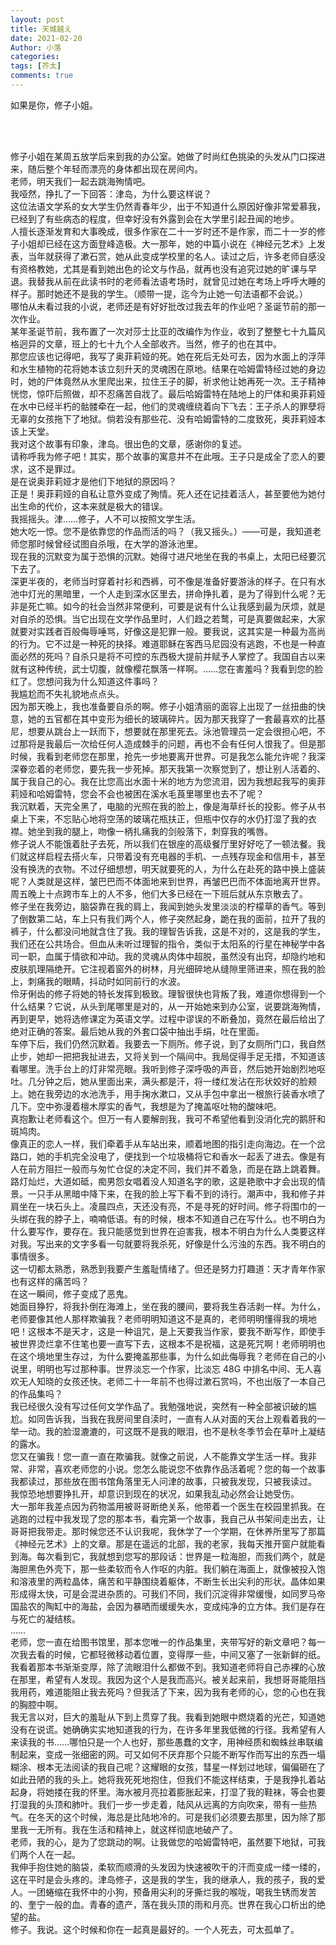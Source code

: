 ```yaml
---
layout: post
title: 天城越え
date: 2021-02-20
Author: 小落
categories: 
tags: [芥太]
comments: true
---
```


如果是你，修子小姐。
<!-- more -->
<br><br>

修子小姐在某周五放学后来到我的办公室。她做了时尚红色挑染的头发从门口探进来，随后整个年轻而漂亮的身体都出现在房间内。<br>
老师，明天我们一起去跳海殉情吧。<br>
我哑然，挣扎了一下回答：津岛，为什么要这样说？<br>
这位法语文学系的女大学生仍然青春年少，出于不知道什么原因好像非常爱慕我，已经到了有些病态的程度，但幸好没有外露到会在大学里引起丑闻的地步。<br>
人擅长逐渐发育和大事晚成，很多作家在二十一岁时还不是作家，而二十一岁的修子小姐却已经在这方面登峰造极。大一那年，她的中篇小说在《神经元艺术》上发表，当年就获得了漱石赏，她从此变成学校里的名人。读过之后，许多老师自感没有资格教她，尤其是看到她出色的论文与作品，就再也没有追究过她的旷课与早退。我替我从前在此读书时的老师看法语考场时，就曾见过她在考场上呼呼大睡的样子。那时她还不是我的学生。（顺带一提，迄今为止她一句法语都不会说。）<br>
哪怕从未看过我的小说，老师还是有好好批改过我去年的作业吧？圣诞节前的那一次作业。<br>
某年圣诞节前，我布置了一次对莎士比亚的改编作为作业，收到了整整七十九篇风格迥异的文章，班上的七十九个人全部收齐。当然，修子的也在其中。<br>
那您应该也记得吧，我写了奥菲莉娅的死。她在死后无处可去，因为水面上的浮萍和水生植物的花将她本该立刻升天的灵魂困在原地。结果在哈姆雷特经过她的身边时，她的尸体竟然从水里爬出来，拉住王子的脚，祈求他让她再死一次。王子精神恍惚，惊吓后照做，却不忍痛苦自戕了。最后哈姆雷特在陆地上的尸体和奥菲莉娅在水中已经半朽的骷髅牵在一起，他们的灵魂缠绕着向下飞去：王子杀人的罪孽将无辜的女孩拖下了地狱。倘若没有那些花、没有哈姆雷特的二度致死，奥菲莉娅本该上天堂。<br>
我对这个故事有印象，津岛。很出色的文章，感谢你的复述。<br>
请称呼我为修子吧！其实，那个故事的寓意并不在此哦。王子只是成全了恋人的要求，这不是罪过。<br>
是在说奥菲莉娅才是他们下地狱的原因吗？<br>
正是！奥菲莉娅的自私让意外变成了殉情。死人还在记挂着活人，甚至要他为她付出生命的代价，这本来就是极大的错误。<br>
我摇摇头。津……修子，人不可以按照文学生活。<br>
她大吃一惊。您不是依靠您的作品而活的吗？（我又摇头。）——可是，我知道老师您那时候曾经试图自杀哦，在大学的游泳池里。<br>
现在我的沉默变为属于恐惧的沉默。她得寸进尺地坐在我的书桌上，太阳已经要沉下去了。<br>
深更半夜的，老师当时穿着衬衫和西裤，可不像是准备好要游泳的样子。在只有水池中灯光的黑暗里，一个人走到深水区里去，拼命挣扎着，是为了得到什么呢？无非是死亡嘛。如今的社会当然非常便利，可要是说有什么让我感到最为厌烦，就是对自杀的恐惧。当它出现在文学作品里时，人们趋之若鹜，可是真要做起来，大家就要对实践者百般侮辱唾骂，好像这是犯罪一般。要我说，这其实是一种最为高尚的行为。它不过是一种死的抉择。难道耶稣在客西马尼园没有逃跑，不也是一种直面必然的死吗？自杀只是将不可控的东西极大提前并赋予人掌控了。我国自古以来就有这种传统，武士切腹，就像樱花飘落一样啊。……您在害羞吗？我看到您的脸红了。您想问我为什么知道这件事吗？<br>
我尴尬而不失礼貌地点点头。<br>
因为那天晚上，我也准备要自杀的啊。修子小姐清丽的面容上出现了一丝扭曲的快意，她的五官都在其中变形为细长的玻璃碎片。因为那天我穿了一套最喜欢的比基尼，想要从跳台上一跃而下，想要就在那里死去。泳池管理员一定会很担心吧，不过那将是我最后一次给任何人造成棘手的问题，再也不会有任何人恨我了。但是那时候，我看到老师您在那里，抢先一步地要离开世界。可是我怎么能允许呢？我深深眷恋着的老师您，要先我一步死掉。那天我第一次察觉到了，想让别人活着的、属于我自己的心。我在比您高出水面十米的地方为您流泪，因为我想起我写的奥菲莉娅和哈姆雷特，您会不会也被困在溪水毛莨里哪里也去不了呢？<br>
我沉默着，天完全黑了，电脑的光照在我的脸上，像是海草纤长的投影。修子从书桌上下来，不忘贴心地将空荡的玻璃花瓶扶正，但瓶中仅存的水仍打湿了我的衣襟。她坐到我的腿上，吻像一柄扎痛我的剑般落下，刺穿我的嘴唇。<br>
修子说人不能饿着肚子去死，所以我们在银座的高级餐厅里好好吃了一顿法餐。我们就这样启程去搭火车，只带着没有充电器的手机、一点残存现金和信用卡，甚至没有换洗的衣物。不过仔细想想，明天就要死的人，为什么在赴死的路中换上盛装呢？人类就是这样，皱巴巴而不体面地来到世界，再皱巴巴而不体面地离开世界。周五晚上十点跨市车上的人不多，他们大多已经在一下班后就从东京散去了。<br>
修子坐在我旁边，脑袋靠在我的肩上，我闻到她头发里淡淡的柠檬草的香气。等到了倒数第二站，车上只有我们两个人，修子突然起身，跪在我的面前，拉开了我的裤子，什么都没问地就含住了我。我的理智告诉我，这是不对的，这是我的学生，我们还在公共场合。但血从未听过理智的指令，类似于太阳系的行星在神秘学中各司一职，血属于情欲和冲动。我的灵魂从肉体中超脱，虽然没有出窍，却隐约地和皮肤肌理隔绝开。它注视着窗外的树林，月光细碎地从缝隙里筛进来，照在我的脸上，刺痛我的眼睛，抖动时如同前行的水波。<br>
伶牙俐齿的修子将她的特长发挥到极致。理智很快也背叛了我，难道你想得到一个什么结果？它说，从头到尾哪里是对的，从一开始她来到办公室，说要跳海殉情，再到更早，她将选修课定为英语文学。过程中谬误的不断叠加，竟然在最后给出了绝对正确的答案。最后她从我的外套口袋中抽出手绢，吐在里面。<br>
车停下后，我们仍然沉默着。我要去一下厕所。修子说，到了女厕所门口，我自然止步，她却一把把我扯进去，又将关到一个隔间中。我局促得手足无措，不知道该看哪里。洗手台上的灯非常亮眼。我听到修子深呼吸的声音，然后她开始剧烈地呕吐。几分钟之后，她从里面出来，满头都是汗，将一缕红发沾在形状姣好的脸颊上。她在我旁边的水池洗手，用手掬水漱口，又从手包中拿出一根旅行装香水喷了几下。空中弥漫着檀木厚实的香气，我想是为了掩盖呕吐物的酸味吧。<br>
真抱歉让老师看这个。但万一有人要解剖我，我可不希望他看到没消化完的鹅肝和斑鸠肉。<br>
像真正的恋人一样，我们牵着手从车站出来，顺着地图的指引走向海边。在一个岔路口，她的手机完全没电了，便找到一个垃圾桶将它和香水一起丢了进去。像是有人在前方阻拦一般而与匆忙仓促的决定不同，我们并不着急，而是在路上跳着舞。路灯灿烂，大道如砥，痴男怨女唱着没人知道名字的歌，这是艳歌中才会出现的情景。一只手从黑暗中降下来，在我的脸上写下看不到的诗行。潮声中，我和修子并肩坐在一块石头上。凌晨四点，天还没有亮，不是寻死的好时间。修子将围巾的一头绑在我的脖子上，喃喃低语。有的时候，根本不知道自己在写什么。也不明白为什么要写作，要存在。我只能感觉到世界在迫害我，根本不明白为什么人类要这样对我。写出来的文字多看一句就要将我杀死，好像是什么污浊的东西。我不明白的事情很多。<br>
这一切都太熟悉，熟悉到我要产生羞耻情绪了。但还是努力打趣道：天才青年作家也有这样的痛苦吗？<br>
在这一瞬间，修子变成了恶鬼。<br>
她面目狰狞，将我扑倒在海滩上，坐在我的腰间，要将我生吞活剥一样。为什么，老师要像其他人那样欺骗我？老师明明知道这不是真的，老师明明懂得我的境地吧！这根本不是天才，这是一种诅咒，是上天要我当作家，要我不断写作，即使手被世界烫烂拿不住笔也要一直写下去，这根本不是祝福，这是死咒啊！老师明明也在这个境地里生存过，为什么要掩盖那些事，为什么如此侮辱我？老师在自己的小说里，明明也写过那种事。世界淡忘一个作家，比淡忘 48G 中排名中间、无人喜欢无人知晓的女孩还快。老师二十一年前不也得过漱石赏吗，不也出版了一本自己的作品集吗？<br>
我已经很久没有写过任何文学作品了。我勉强地说，突然有一种全部被识破的尴尬。如同告诉我，当我在我房间里自渎时，一直有人从对面的天台上观看着我的一举一动。我的脸湿漉漉的，可这既不是我的眼泪，也不是秋冬季节会在草叶上凝结的露水。<br>
您又在骗我！您一直一直在欺骗我。就像之前说，人不能靠文学生活一样。我非常、非常，喜欢老师您的小说。您怎么能说您不依靠作品活着呢？您的每一个故事我都读过，那些放在图书馆角落里无人问津的故事，只被我发现，只被我读过。<br>
我惊恐地想要挣扎开，却意识到现在的状况，如果我乱动必然会让她受伤。<br>
大一那年我差点因为药物滥用被哥哥断绝关系，他带着一个医生在校园里抓我。在逃跑的过程中我发现了您的那本书，看完第一个故事，我自己从书架间走出去，让哥哥把我带走。那时候您还不认识我呢，我休学了一个学期，在休养所里写了那篇《神经元艺术》上的文章。那是在遥远的北部，我的老家，我每天推开窗户就能看到海。每次看到它，我就想到您写的那段话：世界是一粒海胆，而我们两个，就是海胆黑色外壳下，那一些柔软而令人作呕的内脏。我们躺在海面上，就像被投入饱和溶液里的两粒晶体，痛苦和平静围绕着躯体，不断生长出尖利的形状。晶体如果形成得太快，可是会混进杂质的。可我们不同，我们沉淀得非常缓慢，如同罗马帝国盐农的陶缸中的海盐，会因为暴晒而缓缓失水，变成纯净的立方体。我们是存在与死亡的凝结核。<br>
……<br>
老师，您一直在给图书馆里，那本您唯一的作品集里，夹带写好的新文章吧？每一次我去看的时候，它都轻微移动着位置，变得厚一些，中间又塞了一张新鲜的纸。我看着那本书渐渐变厚，除了流眼泪什么都做不到。我知道老师将自己赤裸的心放在那里，希望有人发现。我因为这个人是我而高兴。被关起来前，我想哥哥能阻挡我用药，难道能阻止我去死吗？但我活了下来，因为我有老师的心，您的心也在我的胸腔中啊。<br>
我无言以对，巨大的羞耻从下到上贯穿了我。我看到她眼中燃烧着的光芒，知道她没有在说谎。她确确实实地知道我的行为，在许多年里我低微的行径。我希望有人来读我的书……哪怕只是一个人也好，那些愚蠢的文字，用神经质和蜘蛛丝串联编制起来，变成一张细密的网。可又如何不厌弃那个只能不断写作而写出的东西一塌糊涂、根本无法阅读的我自己呢？这耀眼的女孩，彗星一样划过地球，偏偏砸在了如此丑陋的我的头上。她将我死死地抱住，但我们不能这样结束，于是我挣扎着站起身，将她搂在我的怀里。海水被月亮拉着膨胀起来，打湿了我的鞋袜，等会也要打湿我的头顶和肺叶。我们一步一步走着，陆风从远离的方向吹来，带有一些热气。在冬天的这个时候，海总是比陆地冷的。可是我们必须要去那里，因为除了那里我一无所有。我在生活和精神上，就这样彻底地破产了。<br>
老师，我的心，是为了您跳动的啊。让我做您的哈姆雷特吧，虽然要下地狱，可我们两个人在一起。<br>
我伸手抱住她的脑袋，柔软而顺滑的头发因为快速被吹干的汗而变成一缕一缕的，这在平时是会头疼的。津岛修子，这是我的学生，我的继承人，我的孩子，我的爱人。一团蜷缩在我怀中的小狗，预备用尖利的牙撕烂我的喉咙，喝我生锈而发苦的、奎宁一般的血。青春的遗产，落在我头顶的雨和月亮。世界在我心口析出的绝望的盐。<br>
修子。我说。这个时候和你在一起真是最好的。一个人死去，可太孤单了。
